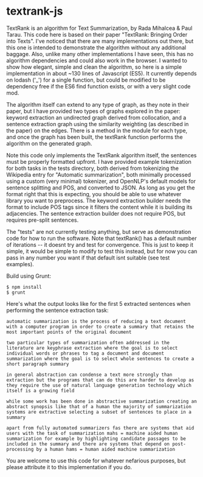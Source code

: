 textrank-js
===========

TextRank is an algorithm for Text Summarization, by Rada Mihalcea & Paul Tarau.  This code here is based on their paper "TextRank: Bringing Order into Texts".  I've noticed that there are many implementations out there, but this one is intended to demonstrate the algorithm without any additional baggage.  Also, unlike many other implementations I have seen, this has no algorithm dependencies and could also work in the browser. I wanted to show how elegant, simple and clean the algorithm, so here is a simple implementation in about ~130 lines of Javascript (ES5).  It currently depends on lodash ('_') for a single function, but could be modified to be dependency free if the ES6 find function exists, or with a very slight code mod.

The algorithm itself can extend to any type of graph, as they note in their paper, but I have provided two types of graphs explored in the paper: keyword extraction an undirected graph derived from collocation, and a sentence extraction graph using the similarity weighting (as described in the paper) on the edges.  There is a method in the module for each type, and once the graph has been built, the textRank function performs the algorithm on the generated graph.

Note this code only implements the TextRank algorithm itself, the sentences must be properly formatted upfront.  I have provided example tokenization for both tasks in the tests directory, both derived from tokenizing the Wikipedia entry for "Automatic summarization", both minimally processed using a custom (very minimal) tokenizer, and OpenNLP's default models for sentence splitting and POS, and converted to JSON.  As long as you get the format right that this is expecting, you should be able to use whatever library you want to preprocess.  The keyword extraction builder needs the format to include POS tags since it filters the content while it is building its adjacencies.  The sentence extraction builder does not require POS, but requires pre-split sentences.

The "tests" are not currently testing anything, but serve as demonstration code for how to run the software.  Note that textRank() has a default number of iterations -- it doesnt try and test for convergence.  This is just to keep it simple, it would be simple to modify to test this instead, but for now you can pass in any number you want if that default isnt suitable (see test examples).

Build using Grunt:
```
$ npm install
$ grunt

```
Here's what the output looks like for the first 5 extracted sentences when performing the sentence extraction task:

```
automatic summarization is the process of reducing a text document with a computer program in order to create a summary that retains the most important points of the original document

two particular types of summarization often addressed in the literature are keyphrase extraction where the goal is to select individual words or phrases to tag a document and document summarization where the goal is to select whole sentences to create a short paragraph summary

in general abstraction can condense a text more strongly than extraction but the programs that can do this are harder to develop as they require the use of natural language generation technology which itself is a growing field

while some work has been done in abstractive summarization creating an abstract synopsis like that of a human the majority of summarization systems are extractive selecting a subset of sentences to place in a summary

apart from fully automated summarizers fas there are systems that aid users with the task of summarization mahs = machine aided human summarization for example by highlighting candidate passages to be included in the summary and there are systems that depend on post-processing by a human hams = human aided machine summarization

```
You are welcome to use this code for whatever nefarious purposes, but please attribute it to this implementation if you do.
